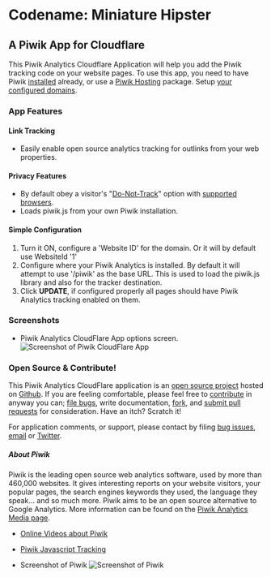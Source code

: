 # Codename: Miniature Hipster 
## A Piwik App for Cloudflare

This Piwik Analytics Cloudflare Application will help you add the Piwik tracking code on your website pages. To use this app, you need to have Piwik [installed](http://piwik.org/docs/installation/) already, or use a [Piwik Hosting](http://piwik.org/hosting/) package. Setup [your configured domains](https://www.cloudflare.com/my-websites).


### App Features


#### Link Tracking
  * Easily enable open source analytics tracking for outlinks from your web properties.


#### Privacy Features
  * By default obey a visitor's "[Do-Not-Track](https://www.eff.org/issues/do-not-track)" option with [supported browsers](https://ie.microsoft.com/testdrive/browser/donottrack/default.html).
  * Loads piwik.js from your own Piwik installation.


#### Simple Configuration
1. Turn it ON, configure a 'Website ID' for the domain. Or it will by default use WebsiteId '1'
2. Configure where your Piwik Analytics is installed. By default it will attempt to use '/piwik' as the base URL. This is used to load the piwik.js library and also for the tracker destination.
3. Click **UPDATE**, if configured properly all pages should have Piwik Analytics tracking enabled on them.

### Screenshots
  * Piwik Analytics CloudFlare App options screen.
![Screenshot of Piwik CloudFlare App](/images/apps/piwik_analytics/piwik_cfapp_screenshot_1.png "Screenshot")


### Open Source & Contribute!
This Piwik Analytics CloudFlare application is an [open source project](https://github.com/px/cfapp-piwik-analytics/#readme) hosted on [Github](https://github.com/). If you are feeling comfortable, please feel free to [contribute](https://github.com/px/cfapp-piwik-analytics/#contribute) in anyway you can; <a href="https://github.com/px/cfapp-piwik-analytics/issues">file bugs</a>, write documentation, <a href="https://github.com/px/cfapp-piwik-analytics/fork">fork</a>, and <a href="https://github.com/px/cfapp-piwik-analytics/pulls">submit pull requests</a> for consideration. Have an itch? Scratch it!

For application comments, or support, please contact by filing <a href="https://github.com/px/cfapp-piwik-analytics/issues">bug issues</a>, <a href="mailto:px+cfapp-piwik-analytics@ns1.net">email</a> or <a href="http://twitter.com/px">Twitter</a>.


##### About Piwik
Piwik is the leading open source web analytics software, used by more than 460,000 websites. It gives interesting reports on your website visitors, your popular pages, the search engines keywords they used, the language they speak… and so much more. Piwik aims to be an open source alternative to Google Analytics.
More information can be found on the [Piwik Analytics Media page](http://piwik.org/media/).

  * [Online Videos about Piwik](https://piwik.org/blog/category/videos/)
  * [Piwik Javascript Tracking](http://piwik.org/docs/javascript-tracking/)

  * Screenshot of Piwik 
![Screenshot of Piwik](/images/apps/piwik_analytics/piwik_screenshot_1.png "Screenshot")


